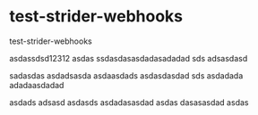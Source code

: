 test-strider-webhooks
=====================

test-strider-webhooks

asdassdsd12312
asdas
ssdasdasasdadasadadad
sds adsasdasd

sadasdas
asdadsasda
asdaasdads
asdasdasdad
sds
asdadada
adadaasdadad

asdads
adsasd
asdasds
asdadasasdad
asdas
dasasasdad
asdas

